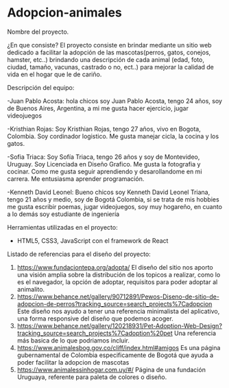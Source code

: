 # Adopcion-animales
Nombre del proyecto.

¿En que consiste?
El proyecto consiste en brindar mediante un sitio web dedicado a facilitar la adopción de las mascotas(perros, gatos, conejos, hamster, etc..) brindando una descripción de cada animal (edad, foto, ciudad, tamaño, vacunas, castrado o no, ect..)  para mejorar la calidad de vida en el hogar que le de cariño. 

Descripción del equipo:

-Juan Pablo Acosta: hola chicos soy Juan Pablo Acosta, tengo 24 años, soy de Buenos Aires, Argentina, a mi me gusta hacer ejercicio, jugar videojuegos

-Kristhian Rojas: Soy Kristhian Rojas, tengo 27 años, vivo en Bogota, Colombia. Soy cordinador logistico. Me gusta manejar cicla, la cocina y los gatos.

-Sofia Triaca: Soy Sofía Triaca, tengo 26 años y soy de Montevideo, Uruguay.  Soy Licenciada en Diseño Grafico. Me gusta la fotografia y cocinar. Como me gusta seguir aprendiendo y desarollandome en mi carrera. Me entusiasma aprender programación.

-Kenneth David Leonel: Bueno chicos soy Kenneth David Leonel Triana, tengo 21 años y medio, soy de Bogotá Colombia, si se trata de mis hobbies me gusta escribir poemas, jugar videojuegos, soy muy hogareño, en cuanto a lo demás soy estudiante de ingeniería

Herramientas utilizadas en el proyecto:

- HTML5, CSS3, JavaScript con el framework de React

Listado de referencias para el diseño del proyecto:
  1. https://www.fundaciontepa.org/adopta/
    El diseño del sitio nos aporto una visión amplia sobre la distribución de los topicos a realizar, como lo 
    es el navegador, la opción de adoptar, requisitos para poder adoptar al animalito.
  2. https://www.behance.net/gallery/90712891/Pewos-Diseno-de-sitio-de-adopcion-de-perros?tracking_source=search_projects%7Cadopcion
    Este diseño nos ayudo a tener una referencia minimalista del aplicativo, una forma responsive del diseño  que podemos acoger.
  3. https://www.behance.net/gallery/120218931/Pet-Adoption-Web-Design?tracking_source=search_projects%7Cadoption%20pet
      Una referencia más basica de lo que podriamos incluir.
  4. https://www.animalesbog.gov.co/cliff/index.html#amigos
      Es una página gubernamental de Colombia especificamente de Bogotá que ayuda a poder facilitar la adopcion de mascotas
  5. https://www.animalessinhogar.com.uy/#/
      Página de una fundación Uruguaya, referente para paleta de colores o diseño. 



